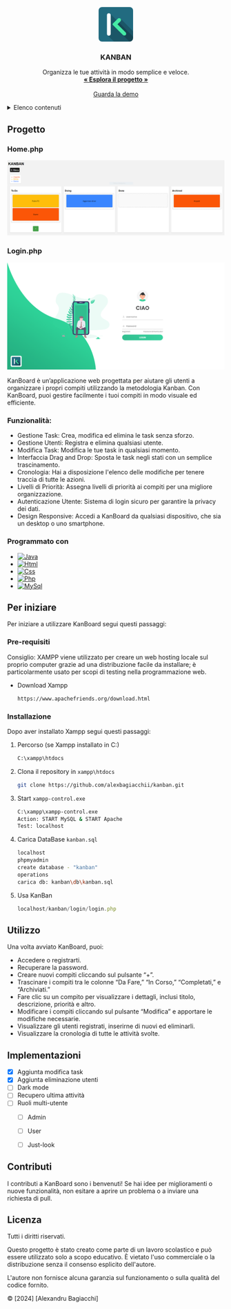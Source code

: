 <div align="center">
  <a href="https://github.com/alexbagiacchii/kanban">
<img src="img/logo.png" alt="Logo" width="80" height="80" style="border-radius: 10%;">
  </a>

  <h3 align="center">KANBAN</h3>

  <p align="center">
    Organizza le tue attività in modo semplice e veloce.
    <br />
    <a href="https://github.com/alexbagiacchii/kanban"><strong>« Esplora il progetto »</strong></a>
    <br />
    <br />
    <a href="https://github.com/alexbagiacchii/kanban/tree/master/demo">Guarda la demo</a>
  </p>
</div>

<details>
  <summary>Elenco contenuti</summary>
  <ol>
    <li> 
      <a href="#progetto">Progetto</a>
      <ul>
        <li><a href="#linguaggi-utilizzati">Linguaggi utilizzati</a></li>
      </ul>
    </li>
    <li>
      <a href="#per-iniziare">Per iniziare</a>
      <ul>
        <li><a href="#prerequisiti">Prerequisiti</a></li>
        <li><a href="#installazione">Installazione</a></li>
      </ul>
    </li>
    <li><a href="#utilizzo">Utilizzo</a></li>
    <li><a href="#implementazioni">Implementazioni</a></li>
    <li><a href="#contributi">Contributing</a></li>
    <li><a href="#licenza">License</a></li>
    <li><a href="#contatto">Contact</a></li>
    <li><a href="#ringraziamenti">Acknowledgments</a></li>
  </ol>
</details>

<!-- ABOUT THE PROJECT -->
## Progetto
### Home.php
[![Product Name Screen Shot](demo/demo-home.png)](https://github.com/alexbagiacchii/kanban/demo/demo-menu.png)

### Login.php
[![Login](demo/demo-login.png)](https://github.com/alexbagiacchii/kanban/demo/demo-menu.png)

KanBoard è un’applicazione web progettata per aiutare gli utenti a organizzare i propri compiti utilizzando la metodologia Kanban. Con KanBoard, puoi gestire facilmente i tuoi compiti in modo visuale ed efficiente.

### Funzionalità:
* Gestione Task: Crea, modifica ed elimina le task senza sforzo.
* Gestione Utenti: Registra e elimina qualsiasi utente.
* Modifica Task: Modifica le tue task in qualsiasi momento.
* Interfaccia Drag and Drop: Sposta le task negli stati con un semplice trascinamento.
* Cronologia: Hai a disposizione l'elenco delle modifiche per tenere traccia di tutte le azioni.
* Livelli di Priorità: Assegna livelli di priorità ai compiti per una migliore organizzazione.
* Autenticazione Utente: Sistema di login sicuro per garantire la privacy dei dati.
* Design Responsive: Accedi a KanBoard da qualsiasi dispositivo, che sia un desktop o uno smartphone.


### Programmato con 

* [![Java](https://img.shields.io/badge/JavaScript-323330?style=for-the-badge&logo=javascript&logoColor=F7DF1E)](https://www.javascript.com)
* [![Html](https://img.shields.io/badge/HTML5-E34F26?style=for-the-badge&logo=html5&logoColor=white)](https://html.com)
* [![Css](https://img.shields.io/badge/CSS3-1572B6?style=for-the-badge&logo=css3&logoColor=white)](https://www.w3.org/Style/CSS/Overview.en.html)
* [![Php](https://img.shields.io/badge/PHP-777BB4?style=for-the-badge&logo=php&logoColor=white)](https://www.php.net)
* [![MySql](https://img.shields.io/badge/mysql-4479A1.svg?style=for-the-badge&logo=mysql&logoColor=white)](https://dev.mysql.com)


<!-- GETTING STARTED -->
## Per iniziare

Per iniziare a utilizzare KanBoard segui questi passaggi:

### Pre-requisiti

Consiglio: XAMPP viene utilizzato per creare un web hosting locale sul proprio computer grazie ad una distribuzione facile da installare; è particolarmente usato per scopi di testing nella programmazione web.
* Download Xampp
  ```sh
  https://www.apachefriends.org/download.html
  ```

### Installazione

Dopo aver installato Xampp segui questi passaggi:

1. Percorso (se Xampp installato in C:)
   ```sh
   C:\xampp\htdocs
   ```
2. Clona il repository in `xampp\htdocs`
   ```sh
   git clone https://github.com/alexbagiacchii/kanban.git
   ```
3. Start `xampp-control.exe`
   ```sh
   C:\xampp\xampp-control.exe
   Action: START MySQL & START Apache 
   Test: localhost 
   ```
4. Carica DataBase `kanban.sql`
   ```sh
   localhost
   phpmyadmin
   create database - "kanban"
   operations
   carica db: kanban\db\kanban.sql
   ```
5. Usa KanBan
   ```js
   localhost/kanban/login/login.php
   ```


## Utilizzo

Una volta avviato KanBoard, puoi:

* Accedere o registrarti.
* Recuperare la password.
* Creare nuovi compiti cliccando sul pulsante “+”.
* Trascinare i compiti tra le colonne “Da Fare,” “In Corso,” “Completati,” e “Archiviati.”
* Fare clic su un compito per visualizzare i dettagli, inclusi titolo, descrizione, priorità e altro.
* Modificare i compiti cliccando sul pulsante “Modifica” e apportare le modifiche necessarie.
* Visualizzare gli utenti registrati, inserirne di nuovi ed eliminarli.
* Visualizzare la cronologia di tutte le attività svolte.


<!-- ROADMAP -->
## Implementazioni

- [x] Aggiunta modifica task
- [x] Aggiunta eliminazione utenti
- [ ] Dark mode
- [ ] Recupero ultima attività
- [ ] Ruoli multi-utente
    - [ ] Admin
    - [ ] User
    - [ ] Just-look
     

<!-- CONTRIBUTING -->
## Contributi

I contributi a KanBoard sono i benvenuti! Se hai idee per miglioramenti o nuove funzionalità, non esitare a aprire un problema o a inviare una richiesta di pull.



## Licenza

Tutti i diritti riservati.

Questo progetto è stato creato come parte di un lavoro scolastico e può essere utilizzato solo a scopo educativo. È vietato l'uso commerciale o la distribuzione senza il consenso esplicito dell'autore.

L'autore non fornisce alcuna garanzia sul funzionamento o sulla qualità del codice fornito.

© [2024] [Alexandru Bagiacchi]

